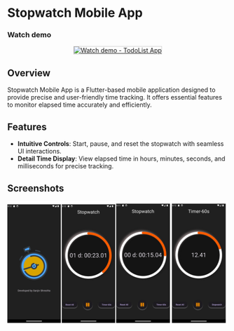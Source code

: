 # Stopwatch Mobile App
### Watch demo
<p align="center">
  <a href="https://www.youtube.com/watch?v=YqRTRCwXDiw">
    <img src="https://img.youtube.com/vi/YqRTRCwXDiw/0.jpg" alt="Watch demo - TodoList App" width="800" height="700" style="border: 1px solid #ccc;">
  </a>
</p>


## Overview

Stopwatch Mobile App is a Flutter-based mobile application designed to provide precise and user-friendly time tracking. It offers essential features to monitor elapsed time accurately and efficiently.

## Features

- **Intuitive Controls**: Start, pause, and reset the stopwatch with seamless UI interactions.
- **Detail Time Display**:  View elapsed time in hours, minutes, seconds, and milliseconds for precise tracking.

## Screenshots

![Screenshot 1](https://github.com/sanjiv576/PRODIGY_AD_03/blob/master/screenshots/Stopwatch%20UI.png)



